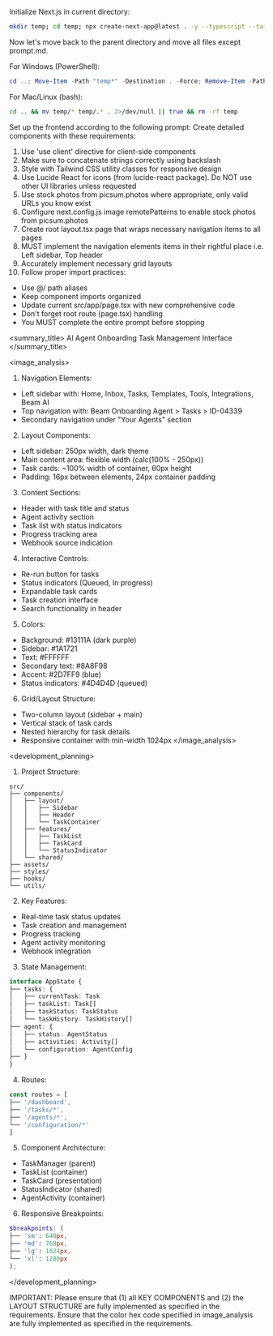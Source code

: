 Initialize Next.js in current directory:
```bash
mkdir temp; cd temp; npx create-next-app@latest . -y --typescript --tailwind --eslint --app --use-npm --src-dir --import-alias "@/*" -no --turbo
```

Now let's move back to the parent directory and move all files except prompt.md.

For Windows (PowerShell):
```powershell
cd ..; Move-Item -Path "temp*" -Destination . -Force; Remove-Item -Path "temp" -Recurse -Force
```

For Mac/Linux (bash):
```bash
cd .. && mv temp/* temp/.* . 2>/dev/null || true && rm -rf temp
```

Set up the frontend according to the following prompt:
<frontend-prompt>
Create detailed components with these requirements:
1. Use 'use client' directive for client-side components
2. Make sure to concatenate strings correctly using backslash
3. Style with Tailwind CSS utility classes for responsive design
4. Use Lucide React for icons (from lucide-react package). Do NOT use other UI libraries unless requested
5. Use stock photos from picsum.photos where appropriate, only valid URLs you know exist
6. Configure next.config.js image remotePatterns to enable stock photos from picsum.photos
7. Create root layout.tsx page that wraps necessary navigation items to all pages
8. MUST implement the navigation elements items in their rightful place i.e. Left sidebar, Top header
9. Accurately implement necessary grid layouts
10. Follow proper import practices:
   - Use @/ path aliases
   - Keep component imports organized
   - Update current src/app/page.tsx with new comprehensive code
   - Don't forget root route (page.tsx) handling
   - You MUST complete the entire prompt before stopping

<summary_title>
AI Agent Onboarding Task Management Interface
</summary_title>

<image_analysis>

1. Navigation Elements:
- Left sidebar with: Home, Inbox, Tasks, Templates, Tools, Integrations, Beam AI
- Top navigation with: Beam Onboarding Agent > Tasks > ID-04339
- Secondary navigation under "Your Agents" section


2. Layout Components:
- Left sidebar: 250px width, dark theme
- Main content area: flexible width (calc(100% - 250px))
- Task cards: ~100% width of container, 60px height
- Padding: 16px between elements, 24px container padding


3. Content Sections:
- Header with task title and status
- Agent activity section
- Task list with status indicators
- Progress tracking area
- Webhook source indication


4. Interactive Controls:
- Re-run button for tasks
- Status indicators (Queued, In progress)
- Expandable task cards
- Task creation interface
- Search functionality in header


5. Colors:
- Background: #13111A (dark purple)
- Sidebar: #1A1721
- Text: #FFFFFF
- Secondary text: #8A8F98
- Accent: #2D7FF9 (blue)
- Status indicators: #4D4D4D (queued)


6. Grid/Layout Structure:
- Two-column layout (sidebar + main)
- Vertical stack of task cards
- Nested hierarchy for task details
- Responsive container with min-width 1024px
</image_analysis>

<development_planning>

1. Project Structure:
```
src/
├── components/
│   ├── layout/
│   │   ├── Sidebar
│   │   ├── Header
│   │   └── TaskContainer
│   ├── features/
│   │   ├── TaskList
│   │   ├── TaskCard
│   │   └── StatusIndicator
│   └── shared/
├── assets/
├── styles/
├── hooks/
└── utils/
```


2. Key Features:
- Real-time task status updates
- Task creation and management
- Progress tracking
- Agent activity monitoring
- Webhook integration


3. State Management:
```typescript
interface AppState {
├── tasks: {
│   ├── currentTask: Task
│   ├── taskList: Task[]
│   ├── taskStatus: TaskStatus
│   └── taskHistory: TaskHistory[]
├── agent: {
│   ├── status: AgentStatus
│   ├── activities: Activity[]
│   └── configuration: AgentConfig
├── }
}
```


4. Routes:
```typescript
const routes = [
├── '/dashboard',
├── '/tasks/*',
├── '/agents/*',
└── '/configuration/*'
]
```


5. Component Architecture:
- TaskManager (parent)
- TaskList (container)
- TaskCard (presentation)
- StatusIndicator (shared)
- AgentActivity (container)


6. Responsive Breakpoints:
```scss
$breakpoints: (
├── 'sm': 640px,
├── 'md': 768px,
├── 'lg': 1024px,
└── 'xl': 1280px
);
```
</development_planning>
</frontend-prompt>

IMPORTANT: Please ensure that (1) all KEY COMPONENTS and (2) the LAYOUT STRUCTURE are fully implemented as specified in the requirements. Ensure that the color hex code specified in image_analysis are fully implemented as specified in the requirements.